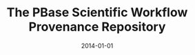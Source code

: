 ---
title: 'The PBase Scientific Workflow Provenance Repository'
collection: publications
permalink: /publication/2014-pbase
excerpt: ''
date: 2014-01-01
venue: 'International Journal of Digital Curation (<b>IJDC</b>), 9(2), pp. 28-38'
paperurl: ''
authors: 'V. Cuevas-Vicentt&iacute;n, P. Kianmajd, B. Lud&auml;scher, P. Missier, F. Chirigati, Y. Wei, D. Koop, and S. Dey'
paper: '../files/papers/vicenttin-idcc2014.pdf'
---